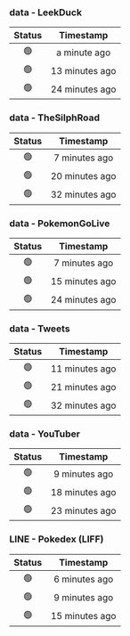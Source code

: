 ### data - LeekDuck
| Status | Timestamp |
|:------:|:---------:|
| 🟢 | a minute ago |
| 🟢 | 13 minutes ago |
| 🟢 | 24 minutes ago |

### data - TheSilphRoad
| Status | Timestamp |
|:------:|:---------:|
| 🟢 | 7 minutes ago |
| 🟢 | 20 minutes ago |
| 🟢 | 32 minutes ago |

### data - PokemonGoLive
| Status | Timestamp |
|:------:|:---------:|
| 🟢 | 7 minutes ago |
| 🟢 | 15 minutes ago |
| 🟢 | 24 minutes ago |

### data - Tweets
| Status | Timestamp |
|:------:|:---------:|
| 🟢 | 11 minutes ago |
| 🟢 | 21 minutes ago |
| 🟢 | 32 minutes ago |

### data - YouTuber
| Status | Timestamp |
|:------:|:---------:|
| 🟢 | 9 minutes ago |
| 🟢 | 18 minutes ago |
| 🟢 | 23 minutes ago |

### LINE - Pokedex (LIFF)
| Status | Timestamp |
|:------:|:---------:|
| 🟢 | 6 minutes ago |
| 🟢 | 9 minutes ago |
| 🟢 | 15 minutes ago |

